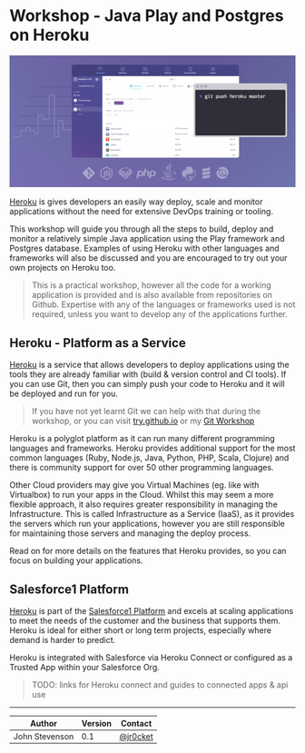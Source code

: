 # Workshop - Java Play and Postgres on Heroku

![Heroku Logo](images/heroku-concept.png)

  [Heroku](https://www.heroku.com) is gives developers an easily way deploy, scale and monitor applications without the need for extensive DevOps training or tooling.

This workshop will guide you through all the steps to build, deploy and monitor a relatively simple Java application using the Play framework and Postgres database.  Examples of using Heroku with other languages and frameworks will also be discussed and you are encouraged to try out your own projects on Heroku too.
  
> This is a practical workshop, however all the code for a working application is provided and is also available from repositories on Github.  Expertise with any of the languages or frameworks used is not required, unless you want to develop any of the applications further.

## Heroku - Platform as a Service

  [Heroku](https://www.heroku.com) is a service that allows developers to deploy applications using the tools they are already familiar with (build & version control and CI tools).  If you can use Git, then you can simply push your code to Heroku and it will be deployed and run for you.
  
> If you have not yet learnt Git we can help with that during the workshop, or you can visit [try.github.io](http://try.github.io) or my [Git Workshop](http://jr0cket.co.uk/git-workshop/)

  Heroku is a polyglot platform as it can run many different programming languages and frameworks.  Heroku provides additional support for the most common languages (Ruby, Node.js, Java, Python, PHP, Scala, Clojure) and there is community support for over 50 other programming languages.

  Other Cloud providers may give you Virtual Machines (eg. like with Virtualbox) to run your apps in the Cloud.  Whilst this may seem a more flexible approach, it also requires greater responsibility in managing the Infrastructure.  This is called Infrastructure as a Service (IaaS), as it provides the servers which run your applications, however you are still responsible for maintaining those servers and managing the deploy process.

  Read on for more details on the features that Heroku provides, so you can focus on building your applications.

## Salesforce1 Platform 

  [Heroku](https://www.heroku.com) is part of the [Salesforce1 Platform](https://developer.salesforce.com) and excels at scaling applications to meet the needs of the customer and the business that supports them.  Heroku is ideal for either short or long term projects, especially where demand is harder to predict.

  Heroku is integrated with Salesforce via Heroku Connect or configured as a Trusted App within your Salesforce Org.

> TODO: links for Heroku connect and guides to connected apps & api use 

---

| Author | Version | Contact
| -- | -- | -- |
|John Stevenson | 0.1 | [@jr0cket](https://twitter.com/jr0cket)




